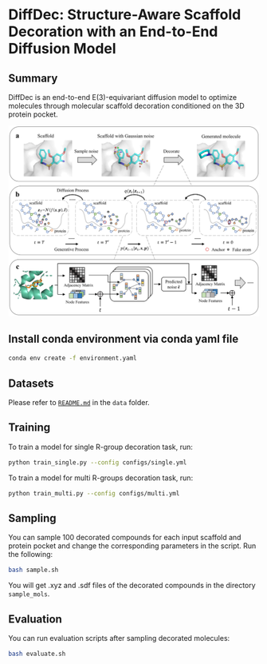 # DiffDec: Structure-Aware Scaffold Decoration with an End-to-End Diffusion Model

## Summary
DiffDec is an end-to-end E(3)-equivariant diffusion model to optimize molecules through molecular scaffold decoration conditioned on the 3D protein pocket. 

<p align='center'>
<img src="./assets/overview.jpg" alt="architecture"/> 
</p>

## Install conda environment via conda yaml file
```bash
conda env create -f environment.yaml
```

## Datasets
Please refer to [`README.md`](./data/README.md) in the `data` folder.

## Training
To train a model for single R-group decoration task, run:
```bash
python train_single.py --config configs/single.yml
```
To train a model for multi R-groups decoration task, run:
```bash
python train_multi.py --config configs/multi.yml
```

## Sampling
You can sample 100 decorated compounds for each input scaffold and protein pocket and change the corresponding parameters in the script. Run the following:
```bash
bash sample.sh
```
You will get .xyz and .sdf files of the decorated compounds in the directory `sample_mols`. 

## Evaluation
You can run evaluation scripts after sampling decorated molecules:
```bash
bash evaluate.sh
```